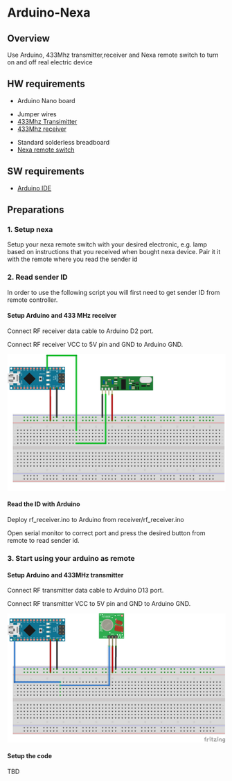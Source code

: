 # Arduino-Nexa

## Overview

Use Arduino, 433Mhz transmitter,receiver and Nexa remote switch to turn on and off real electric device

## HW requirements

- Arduino Nano board
+ Jumper wires
+ [433Mhz Transimitter](http://www.kjell.com/sortiment/el/elektronik/fjarrstyrning/433-mhz-sandarmodul-p88901)  
+ [433Mhz receiver](http://www.kjell.com/sortiment/el/elektronik/fjarrstyrning/433-mhz-mottagarmodul-p88900)
- Standard solderless breadboard
- [Nexa remote switch](http://www.nexa.se/EYCR2300.htm)

## SW requirements

- [Arduino IDE](https://www.arduino.cc/en/main/software)

## Preparations


### 1. Setup nexa

Setup your nexa remote switch with your desired electronic, e.g. lamp based on instructions that you received when bought nexa device. Pair it it with the remote where you read the sender id

### 2. Read sender ID

In order to use the following script you will first need to get sender ID from remote controller.

#### Setup Arduino and 433 MHz receiver

Connect RF receiver data cable to Arduino D2 port.

Connect RF receiver VCC to 5V pin and GND to Arduino GND.

![Arduino RF receiver diagram](https://github.com/Atihinen/Arduino-Nexa/raw/master/media/receiver_diagram.png)

#### Read the ID with Arduino

Deploy rf_receiver.ino to Arduino from receiver/rf_receiver.ino

Open serial monitor to correct port and press the desired button from remote to read sender id.


### 3. Start using your arduino as remote

#### Setup Arduino and 433MHz transmitter

Connect RF transmitter data cable to Arduino D13 port.

Connect RF transmitter VCC to 5V pin and GND to Arduino GND.

![Arduino RF transmitter diagram](https://github.com/Atihinen/Arduino-Nexa/raw/master/media/transmitter_diagram.png)

#### Setup the code

TBD
